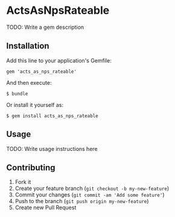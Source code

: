 # ActsAsNpsRateable

TODO: Write a gem description

## Installation

Add this line to your application's Gemfile:

    gem 'acts_as_nps_rateable'

And then execute:

    $ bundle

Or install it yourself as:

    $ gem install acts_as_nps_rateable

## Usage

TODO: Write usage instructions here

## Contributing

1. Fork it
2. Create your feature branch (`git checkout -b my-new-feature`)
3. Commit your changes (`git commit -am 'Add some feature'`)
4. Push to the branch (`git push origin my-new-feature`)
5. Create new Pull Request
